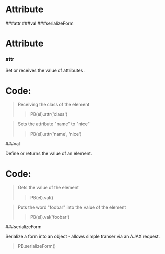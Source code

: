 # Attribute

###attr
###val
###serializeForm


Attribute
=========

### attr

Set or receives the value of attributes.

# Code:


> Receiving the class of the element
>> PB(el).attr('class')

> Sets the attribute "name" to "nice"
>> PB(el).attr('name', 'nice') 



###val

Define or returns the value of an element.

# Code:

> Gets the value of the element
>> PB(el).val()

> Puts the word "foobar" into the value of the element
>> PB(el).val('foobar')



###serializeForm

Serialize a form into an object - allows simple transer via an AJAX request.

> PB.serializeForm()